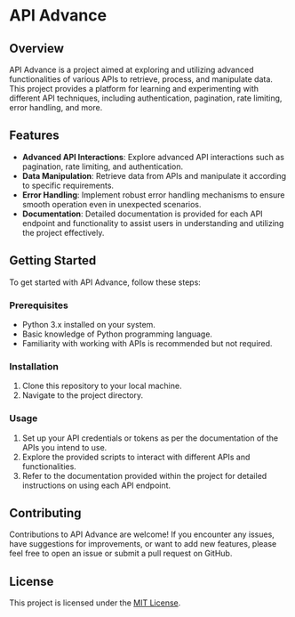 # API Advance

## Overview
API Advance is a project aimed at exploring and utilizing advanced functionalities of various APIs to retrieve, process, and manipulate data. This project provides a platform for learning and experimenting with different API techniques, including authentication, pagination, rate limiting, error handling, and more.

## Features
- **Advanced API Interactions**: Explore advanced API interactions such as pagination, rate limiting, and authentication.
- **Data Manipulation**: Retrieve data from APIs and manipulate it according to specific requirements.
- **Error Handling**: Implement robust error handling mechanisms to ensure smooth operation even in unexpected scenarios.
- **Documentation**: Detailed documentation is provided for each API endpoint and functionality to assist users in understanding and utilizing the project effectively.

## Getting Started
To get started with API Advance, follow these steps:

### Prerequisites
- Python 3.x installed on your system.
- Basic knowledge of Python programming language.
- Familiarity with working with APIs is recommended but not required.

### Installation
1. Clone this repository to your local machine.
2. Navigate to the project directory.

### Usage
1. Set up your API credentials or tokens as per the documentation of the APIs you intend to use.
2. Explore the provided scripts to interact with different APIs and functionalities.
3. Refer to the documentation provided within the project for detailed instructions on using each API endpoint.

## Contributing
Contributions to API Advance are welcome! If you encounter any issues, have suggestions for improvements, or want to add new features, please feel free to open an issue or submit a pull request on GitHub.

## License
This project is licensed under the [MIT License](LICENSE).

